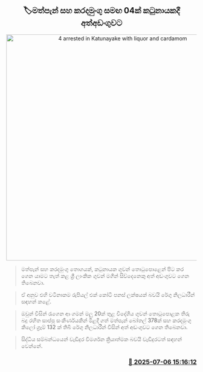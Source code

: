 <p align='center'><b><h2 align='center' title='4 arrested in Katunayake with liquor and cardamom'>🏷මත්පැන් සහ කරදමුංගු සමඟ 04ක් කටුනායකදී අත්අඩංගුවට</h2></b></p>
<p align='center'><img src='https://helakuru.sgp1.cdn.digitaloceanspaces.com/esana/images/lib/arrested2[1].jpg' width='600' alt='4 arrested in Katunayake with liquor and cardamom'></p>

> මත්පැන් සහ කරදමුංගු තොගයක්, කටුනායක ගුවන් තොටුපොළෙන් පිට කර ගෙන යාමට තැත් කළ ශ්‍රී ලාංකික ගුවන් මගීන් සිව්දෙනෙකු අත් අඩංගුවට ගෙන තිබෙනවා.

> ඒ අනුව එහි වටිනාකම රුපියල් එක් කෝටි පනස් ලක්ෂයක් බවයි රේගු නිලධාරීන් සඳහන් කළේ.

> ඔවුන් විසින් රැගෙන ආ ගමන් මලු 20ක් තුළ විදේශීය ගුවන් තොටුපොළක තීරු බදු රහිත සාප්පු සංකීර්ණයකින් මිළදී ගත් මත්පැන් බෝතල් 378ක් සහ කරදමුංගු කිලෝ ග්‍රෑම් 132 ක් තිබී රේගු නිලධාරීන් විසින් අත් අඩංගුවට ගෙන තිබෙනවා.

> සිද්ධිය සම්බන්ධයෙන් වැඩිදුර විමර්ශන ක්‍රියාත්මක බවයි වැඩිදුරටත් සඳහන් වෙන්නේ.



<h3 align='right'><a href='https://www.helakuru.lk/esana/p/111622/'>📅 2025-07-06 15:16:12</a></h3>
